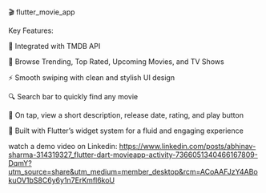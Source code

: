 🎬 flutter_movie_app

Key Features:

🔗 Integrated with TMDB API

🎥 Browse Trending, Top Rated, Upcoming Movies, and TV Shows

⚡ Smooth swiping with clean and stylish UI design

🔍 Search bar to quickly find any movie

📄 On tap, view a short description, release date, rating, and play button

📲 Built with Flutter’s widget system for a fluid and engaging experience

watch a demo video on Linkedin: https://www.linkedin.com/posts/abhinav-sharma-314319327_flutter-dart-movieapp-activity-7366051340466167809-DqmY?utm_source=share&utm_medium=member_desktop&rcm=ACoAAFJzY4ABokuOV1bS8C6y6y1n7ErKmfl6koU
